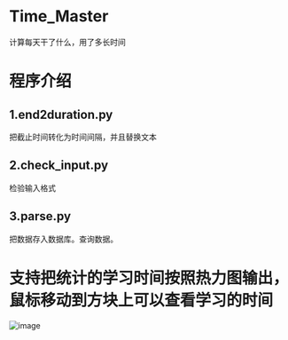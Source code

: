 # Time_Master
计算每天干了什么，用了多长时间

# 程序介绍
## 1.end2duration.py
把截止时间转化为时间间隔，并且替换文本
## 2.check_input.py
检验输入格式
## 3.parse.py
把数据存入数据库。查询数据。

# 支持把统计的学习时间按照热力图输出，鼠标移动到方块上可以查看学习的时间
![image](https://github.com/user-attachments/assets/362d5f34-6014-4eea-bb96-04387c24ee0c)

